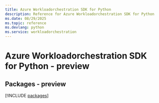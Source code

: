 ```yaml
---
title: Azure Workloadorchestration SDK for Python
description: Reference for Azure Workloadorchestration SDK for Python
ms.date: 08/29/2025
ms.topic: reference
ms.devlang: python
ms.service: workloadorchestration
---
```

# Azure Workloadorchestration SDK for Python - preview
## Packages - preview
[!INCLUDE [packages](workloadorchestration-index.md)]